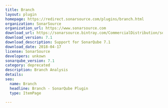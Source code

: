 ```yaml
---
title: Branch
layout: plugin
homepage: https://redirect.sonarsource.com/plugins/branch.html
organization: SonarSource
organization_url: https://www.sonarsource.com
download_url: https://sonarsource.bintray.com/CommercialDistribution/sonar-branch-plugin/sonar-branch-plugin-7.1.jar
download_version: 7.1
download_description: Support for SonarQube 7.1
download_date: 2018-04-17
license: SonarSource
developers: unkown
sonarqube_version: 7.1
category: deprecated
description: Branch Analysis
details: 
seo: 
  name: Branch
  headline: Branch - SonarQube Plugin
  type: ItemPage

---
```

